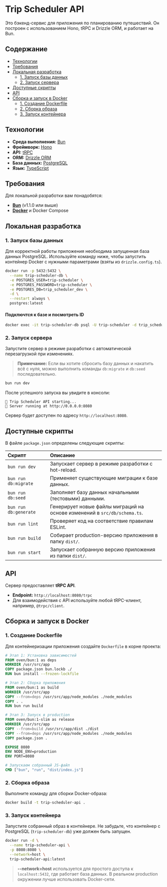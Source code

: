 # Trip Scheduler API

Это бэкенд-сервис для приложения по планированию путешествий. Он построен с использованием Hono, tRPC и Drizzle ORM, и работает на Bun.

## Содержание

- [Технологии](#технологии)
- [Требования](#требования)
- [Локальная разработка](#локальная-разработка)
  - [1. Запуск базы данных](#1-запуск-базы-данных)
  - [2. Запуск сервера](#3-запуск-сервера)
- [Доступные скрипты](#доступные-скрипты)
- [API](#api)
- [Сборка и запуск в Docker](#сборка-и-запуск-в-docker)
  - [1. Создание Dockerfile](#1-создание-dockerfile)
  - [2. Сборка образа](#2-сборка-образа)
  - [3. Запуск контейнера](#3-запуск-контейнера)

## Технологии

- **Среда выполнения:** [Bun](https://bun.sh/)
- **Фреймворк:** [Hono](https://hono.dev/)
- **API:** [tRPC](https://trpc.io/)
- **ORM:** [Drizzle ORM](https://orm.drizzle.team/)
- **База данных:** [PostgreSQL](https://www.postgresql.org/)
- **Язык:** [TypeScript](https://www.typescriptlang.org/)

## Требования

Для локальной разработки вам понадобятся:

- **[Bun](https://bun.sh/docs/installation)** (v1.1.0 или выше)
- **[Docker](https://www.docker.com/get-started/)** и Docker Compose

## Локальная разработка

### 1. Запуск базы данных

Для корректной работы приложения необходима запущенная база данных PostgreSQL. Используйте команду ниже, чтобы запустить контейнер Docker с нужными параметрами (взяты из `drizzle.config.ts`).

```bash
docker run -p 5432:5432 \
  --name trip-scheduler-db \
  -e POSTGRES_USER=trip-scheduler \
  -e POSTGRES_PASSWORD=trip-scheduler \
  -e POSTGRES_DB=trip_scheduler_dev \
  -d \
  --restart always \
  postgres:latest
```

#### Подключтся к базе и посмотреть ID

```bash
docker exec -it trip-scheduler-db psql -U trip-scheduler -d trip_scheduler_dev -c "SELECT id, title FROM days;"
```

### 2. Запуск сервера

Запустите сервер в режиме разработки с автоматической перезагрузкой при изменениях.

> **Примечание:** Если вы хотите сбросить базу данных и накатить всё с нуля, можно выполнить команды `db:migrate` и `db:seed` последовательно.

```bash
bun run dev
```

После успешного запуска вы увидите в консоли:

```
🚀 Trip Scheduler API starting...
📍 Server running at http://0.0.0.0:8080
```

Сервер будет доступен по адресу `http://localhost:8080`.

## Доступные скрипты

В файле `package.json` определены следующие скрипты:

| Скрипт                | Описание                                                                  |
| :-------------------- | :------------------------------------------------------------------------ |
| `bun run dev`         | Запускает сервер в режиме разработки с hot-reload.                        |
| `bun run db:migrate`  | Применяет существующие миграции к базе данных.                            |
| `bun run db:seed`     | Заполняет базу данных начальными (тестовыми) данными.                     |
| `bun run db:generate` | Генерирует новые файлы миграций на основе изменений в `src/db/schema.ts`. |
| `bun run lint`        | Проверяет код на соответствие правилам ESLint.                            |
| `bun run build`       | Собирает production-версию приложения в папку `dist/`.                    |
| `bun run start`       | Запускает собранную версию приложения из папки `dist/`.                   |

## API

Сервер предоставляет **tRPC API**.

- **Endpoint:** `http://localhost:8080/trpc`
- Для взаимодействия с API используйте любой tRPC-клиент, например, `@trpc/client`.

## Сборка и запуск в Docker

### 1. Создание Dockerfile

Для контейнеризации приложения создайте `Dockerfile` в корне проекта:

```Dockerfile
# Этап 1: Установка зависимостей
FROM oven/bun:1 as deps
WORKDIR /usr/src/app
COPY package.json bun.lockb ./
RUN bun install --frozen-lockfile

# Этап 2: Сборка приложения
FROM oven/bun:1 as build
WORKDIR /usr/src/app
COPY --from=deps /usr/src/app/node_modules ./node_modules
COPY . .
RUN bun run build

# Этап 3: Запуск в production
FROM oven/bun:1-slim as release
WORKDIR /usr/src/app
COPY --from=build /usr/src/app/dist ./dist
COPY --from=deps /usr/src/app/node_modules ./node_modules
COPY package.json .

EXPOSE 8080
ENV NODE_ENV=production
ENV PORT=8080

# Запускаем собранный JS-файл
CMD ["bun", "run", "dist/index.js"]
```

### 2. Сборка образа

Выполните команду для сборки Docker-образа:

```bash
docker build -t trip-scheduler-api .
```

### 3. Запуск контейнера

Запустите собранный образ в контейнере. Не забудьте, что контейнер с PostgreSQL (`trip-scheduler-db`) уже должен быть запущен.

```bash
docker run -d \
  --name trip-scheduler-api \
  -p 8080:8080 \
  --network=host \
  trip-scheduler-api:latest
```

> **--network=host** используется для простого доступа к `localhost:5432`, где работает база данных. В реальном production окружении лучше использовать Docker-сети.
